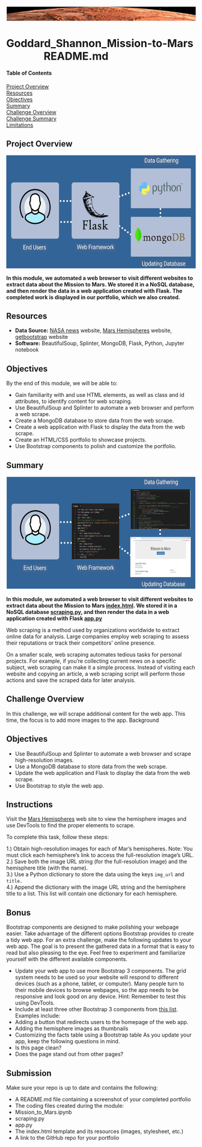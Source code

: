 ![header](/pics/header.png)
# Goddard_Shannon_Mission-to-Mars &nbsp; &nbsp; &nbsp; &nbsp; &nbsp; &nbsp; &nbsp; &nbsp;README.md

#### Table of Contents

[Project Overview](#project-overview)  
[Resources](#resources)  
[Objectives](#objectives)  
[Summary](#summary)  
[Challenge Overview](#challenge-overview)  
[Challenge Summary](#challenge-summary)  
[Limitations](#limitations)

## Project Overview
<p align="center">
  <img width="700" height="300" src="/pics/tools.png">
</p>  

**In this module, we automated a web browser to visit different websites to extract data about the Mission to Mars. We stored it in a NoSQL database, and then render the data in a web application created with Flask. The completed work is displayed in our portfolio, which we also created.**  
  


   
## Resources 
- **Data Source:** [NASA news](https://mars.nasa.gov/news/?page=0&per_page=40&order=publish_date+desc%2Ccreated_at+desc&search=&category=19%2C165%2C184%2C204&blank_scope=Latest) website, [Mars Hemispheres](https://astrogeology.usgs.gov/search/results?q=hemisphere+enhanced&k1=target&v1=Mars) website, [getbootstrap](https://getbootstrap.com/docs/4.0/components/alerts/) website 
- **Software:** BeautifulSoup, Splinter, MongoDB, Flask, Python, Jupyter notebook  

  
  
  
## Objectives
By the end of this module, we will be able to: 
- Gain familiarity with and use HTML elements, as well as class and id attributes, to identify content for web scraping.
- Use BeautifulSoup and Splinter to automate a web browser and perform a web scrape.
- Create a MongoDB database to store data from the web scrape.
- Create a web application with Flask to display the data from the web scrape.
- Create an HTML/CSS portfolio to showcase projects.
- Use Bootstrap components to polish and customize the portfolio.

  
  
  
## Summary
<p align="center">
  <img width="700" height="300" src="/pics/toolscustom.png">
</p>  

**In this module, we automated a web browser to visit different websites to extract data about the Mission to Mars [index.html](/templates/index.html). We stored it in a NoSQL database [scraping.py](/scraping.py), and then render the data in a web application created with Flask [app.py](/app.py)**  

Web scraping is a method used by organizations worldwide to extract online data for analysis. Large companies employ web scraping to assess their reputations or track their competitors’ online presence.  
  
On a smaller scale, web scraping automates tedious tasks for personal projects. For example, if you’re collecting current news on a specific subject, web scraping can make it a simple process. Instead of visiting each website and copying an article, a web scraping script will perform those actions and save the scraped data for later analysis.

## Challenge Overview
In this challenge, we will scrape additional content for the web app. This time, the focus is to add more images to the app.
Background  

## Objectives
- Use BeautifulSoup and Splinter to automate a web browser and scrape high-resolution images.
- Use a MongoDB database to store data from the web scrape. 
- Update the web application and Flask to display the data from the web scrape.
- Use Bootstrap to style the web app.

## Instructions
Visit the [Mars Hemispheres](https://astrogeology.usgs.gov/search/results?q=hemisphere+enhanced&k1=target&v1=Mars) web site to view the hemisphere images and use DevTools to find the proper elements to scrape.  

To complete this task, follow these steps:

1.) Obtain high-resolution images for each of Mar’s hemispheres.
Note: You must click each hemisphere’s link to access the full-resolution image’s URL.  
2.) Save both the image URL string (for the full-resolution image) and the hemisphere title (with the name).  
3.) Use a Python dictionary to store the data using the keys `img_url` and `title.`   
4.) Append the dictionary with the image URL string and the hemisphere title to a list. This list will contain one dictionary for each hemisphere.  

## Bonus
Bootstrap components are designed to make polishing your webpage easier. Take advantage of the different options Bootstrap provides to create a tidy web app. For an extra challenge, make the following updates to your web app. The goal is to present the gathered data in a format that is easy to read but also pleasing to the eye. Feel free to experiment and familiarize yourself with the different available components.
- Update your web app to use more Bootstrap 3 components. The grid system needs to be used so your website will respond to different devices (such as a phone, tablet, or computer). Many people turn to their mobile devices to browse webpages, so the app needs to be responsive and look good on any device. Hint: Remember to test this using DevTools.
- Include at least three other Bootstrap 3 components from [this list](https://getbootstrap.com/docs/4.0/components/alerts/). Examples include: 
 - Adding a button that redirects users to the homepage of the web app.
 - Adding the hemisphere images as thumbnails
 - Customizing the facts table using a Bootstrap table
As you update your app, keep the following questions in mind.
- Is this page clean?
- Does the page stand out from other pages?
## Submission
Make sure your repo is up to date and contains the following:
- A README.md file containing a screenshot of your completed portfolio
- The coding files created during the module: 
 - Mission_to_Mars.ipynb
 - scraping.py
 - app.py
- The index.html template and its resources (images, stylesheet, etc.)
- A link to the GitHub repo for your portfolio
